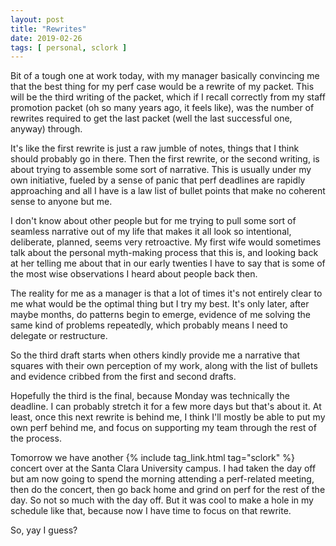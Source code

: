 ```yaml
---
layout: post
title: "Rewrites"
date: 2019-02-26
tags: [ personal, sclork ]
---
```


Bit of a tough one at work today, with my manager basically convincing me that
the best thing for my perf case would be a rewrite of my packet. This will be
the third writing of the packet, which if I recall correctly from my staff
promotion packet (oh so many years ago, it feels like), was the number of
rewrites required to get the last packet (well the last successful one, anyway)
through.

It's like the first rewrite is just a raw jumble of notes, things that I think
should probably go in there. Then the first rewrite, or the second writing, is
about trying to assemble some sort of narrative. This is usually under my own
initiative, fueled by a sense of panic that perf deadlines are rapidly
approaching and all I have is a law list of bullet points that make no coherent
sense to anyone but me.

I don't know about other people but for me trying to pull some sort of seamless
narrative out of my life that makes it all look so intentional, deliberate,
planned, seems very retroactive. My first wife would sometimes talk about the
personal myth-making process that this is, and looking back at her telling me
about that in our early twenties I have to say that is some of the most wise
observations I heard about people back then.

The reality for me as a manager is that a lot of times it's not entirely clear
to me what would be the optimal thing but I try my best. It's only later, after
maybe months, do patterns begin to emerge, evidence of me solving the same kind
of problems repeatedly, which probably means I need to delegate or restructure.

So the third draft starts when others kindly provide me a narrative that squares
with their own perception of my work, along with the list of bullets and
evidence cribbed from the first and second drafts.

Hopefully the third is the final, because Monday was technically the deadline.
I can probably stretch it for a few more days but that's about it. At least,
once this next rewrite is behind me, I think I'll mostly be able to put my own
perf behind me, and focus on supporting my team through the rest of the process.

Tomorrow we have another {% include tag_link.html tag="sclork" %} concert over
at the Santa Clara University campus. I had taken the day off but am now
going to spend the morning attending a perf-related meeting, then do the
concert, then go back home and grind on perf for the rest of the day. So not
so much with the day off. But it was cool to make a hole in my schedule like
that, because now I have time to focus on that rewrite.

So, yay I guess?

